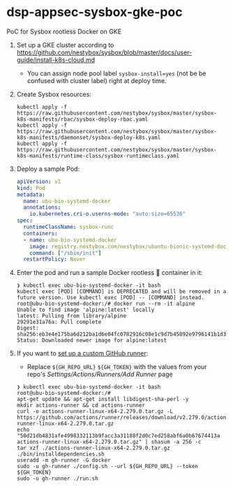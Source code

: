 # dsp-appsec-sysbox-gke-poc
PoC for Sysbox rootless Docker on GKE

1. Set up a GKE cluster according to https://github.com/nestybox/sysbox/blob/master/docs/user-guide/install-k8s-cloud.md
    * You can assign node pool label `sysbox-install=yes` (not be be confused with cluster label) right at deploy time.

2. Create Sysbox resources:
    ```
    kubectl apply -f https://raw.githubusercontent.com/nestybox/sysbox/master/sysbox-k8s-manifests/rbac/sysbox-deploy-rbac.yaml
    kubectl apply -f https://raw.githubusercontent.com/nestybox/sysbox/master/sysbox-k8s-manifests/daemonset/sysbox-deploy-k8s.yaml
    kubectl apply -f https://raw.githubusercontent.com/nestybox/sysbox/master/sysbox-k8s-manifests/runtime-class/sysbox-runtimeclass.yaml
    ```

3. Deploy a sample Pod:
    ```yaml
    apiVersion: v1
    kind: Pod
    metadata:
      name: ubu-bio-systemd-docker
      annotations:
        io.kubernetes.cri-o.userns-mode: "auto:size=65536"
    spec:
      runtimeClassName: sysbox-runc
      containers:
      - name: ubu-bio-systemd-docker
        image: registry.nestybox.com/nestybox/ubuntu-bionic-systemd-docker
        command: ["/sbin/init"]
      restartPolicy: Never
    ```

4. Enter the pod and run a sample Docker rootless 🎉 container in it:
    ```
    ❯ kubectl exec ubu-bio-systemd-docker -it bash
    kubectl exec [POD] [COMMAND] is DEPRECATED and will be removed in a future version. Use kubectl exec [POD] -- [COMMAND] instead.
    root@ubu-bio-systemd-docker:/# docker run --rm -it alpine
    Unable to find image 'alpine:latest' locally
    latest: Pulling from library/alpine
    29291e31a76a: Pull complete 
    Digest: sha256:eb3e4e175ba6d212ba1d6e04fc0782916c08e1c9d7b45892e9796141b1d379ae
    Status: Downloaded newer image for alpine:latest
    ```

5. If you want to [set up a custom GitHub runner](https://docs.github.com/en/actions/hosting-your-own-runners/adding-self-hosted-runners):
    * Replace `${GH_REPO_URL}` `${GH_TOKEN}` with the values from your repo's _Settings/Actions/Runners/Add Runner_ page
    ```
    ❯ kubectl exec ubu-bio-systemd-docker -it bash
    root@ubu-bio-systemd-docker:/#
    apt-get update && apt-get install libdigest-sha-perl -y
    mkdir actions-runner && cd actions-runner
    curl -o actions-runner-linux-x64-2.279.0.tar.gz -L https://github.com/actions/runner/releases/download/v2.279.0/actions-runner-linux-x64-2.279.0.tar.gz
    echo "50d21db4831afe4998332113b9facc3a31188f2d0c7ed258abf6a0b67674413a  actions-runner-linux-x64-2.279.0.tar.gz" | shasum -a 256 -c
    tar xzf ./actions-runner-linux-x64-2.279.0.tar.gz
    ./bin/installdependencies.sh
    useradd -m gh-runner -G docker
    sudo -u gh-runner ./config.sh --url ${GH_REPO_URL} --token ${GH_TOKEN}
    sudo -u gh-runner ./run.sh
    ```
